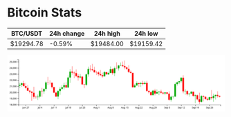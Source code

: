 # Bitcoin Stats

BTC/USDT|24h change|24h high|24h low|
|---|---|---|---|
|$19294.78|-0.59%|$19484.00|$19159.42|

<img src="./chart.svg">
